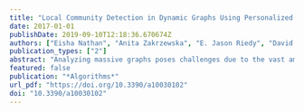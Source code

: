 ```yaml
---
title: "Local Community Detection in Dynamic Graphs Using Personalized Centrality"
date: 2017-01-01
publishDate: 2019-09-10T12:18:36.670674Z
authors: ["Eisha Nathan", "Anita Zakrzewska", "E. Jason Riedy", "David A. Bader"]
publication_types: ["2"]
abstract: "Analyzing massive graphs poses challenges due to the vast amount of data available. Extracting smaller relevant subgraphs allows for further visualization and analysis that would otherwise be too computationally intensive. Furthermore, many real data sets are constantly changing, and require algorithms to update as the graph evolves. This work addresses the topic of local community detection, or seed set expansion, using personalized centrality measures, specifically PageRank and Katz centrality. We present a method to efficiently update local communities in dynamic graphs. By updating the personalized ranking vectors, we can incrementally update the corresponding local community. Applying our methods to real-world graphs, we are able to obtain speedups of up to 60× compared to static recomputation while maintaining an average recall of 0.94 of the highly ranked vertices returned. Next, we investigate how approximations of a centrality vector affect the resulting local community. Specifically, our method guarantees that the vertices returned in the community are the highly ranked vertices from a personalized centrality metric."
featured: false
publication: "*Algorithms*"
url_pdf: "https://doi.org/10.3390/a10030102"
doi: "10.3390/a10030102"
---
```


